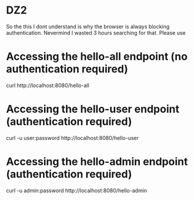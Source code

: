 # DZ2

So the this I dont understand is why the browser is always blocking authentication. Nevermind I wasted 3 hours searching for that. Please use 

# Accessing the hello-all endpoint (no authentication required)
curl http://localhost:8080/hello-all

# Accessing the hello-user endpoint (authentication required)
curl -u user:password http://localhost:8080/hello-user

# Accessing the hello-admin endpoint (authentication required)
curl -u admin:password http://localhost:8080/hello-admin

